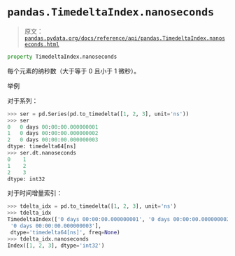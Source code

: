 # `pandas.TimedeltaIndex.nanoseconds`

> 原文：[`pandas.pydata.org/docs/reference/api/pandas.TimedeltaIndex.nanoseconds.html`](https://pandas.pydata.org/docs/reference/api/pandas.TimedeltaIndex.nanoseconds.html)

```py
property TimedeltaIndex.nanoseconds
```

每个元素的纳秒数（大于等于 0 且小于 1 微秒）。

举例

对于系列：

```py
>>> ser = pd.Series(pd.to_timedelta([1, 2, 3], unit='ns'))
>>> ser
0   0 days 00:00:00.000000001
1   0 days 00:00:00.000000002
2   0 days 00:00:00.000000003
dtype: timedelta64[ns]
>>> ser.dt.nanoseconds
0    1
1    2
2    3
dtype: int32 
```

对于时间增量索引：

```py
>>> tdelta_idx = pd.to_timedelta([1, 2, 3], unit='ns')
>>> tdelta_idx
TimedeltaIndex(['0 days 00:00:00.000000001', '0 days 00:00:00.000000002',
 '0 days 00:00:00.000000003'],
 dtype='timedelta64[ns]', freq=None)
>>> tdelta_idx.nanoseconds
Index([1, 2, 3], dtype='int32') 
```
